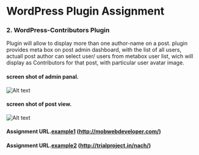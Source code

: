 # WordPress Plugin Assignment 
### 2. WordPress-Contributors Plugin
Plugin will allow to display more than one author-name on a post.
plugin provides meta box on post admin dashboard, with the list of all users, actuall post author can select user/ users from metabox user list, wich will display as Contributors for that post, with particular user avatar image.



#### screen shot of admin panal.

![Alt text](http://mobwebdeveloper.com/wp-content/uploads/2014/06/Edit-Post.jpg "Optional title")



#### screen shot of post view.

![Alt text](http://mobwebdeveloper.com/wp-content/uploads/2014/06/post-view.jpg "Optional title")

#### Assignment URL.[example1](http://mobwebdeveloper.com/ ) (http://mobwebdeveloper.com/) 
#### Assignment URL.[example2](http://trialproject.in/nach/ ) (http://trialproject.in/nach/) 
